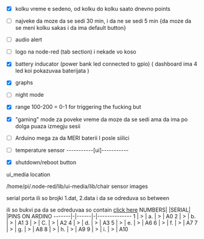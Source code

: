 - [x] kolku vreme e sedeno, od kolku do kolku saato dnevno
points

- [ ] najveke da moze da se sedi 30 min, i da ne se sedi 5 min {da moze da se meni kolku sakas i da ima default button}

- [ ] audio alert

- [ ] logo na node-red (tab section) i nekade vo koso

- [x] battery inducator (power bank led connected to gpio) ( dashboard ima 4 led koi pokazuvaa baterijata )

- [x] graphs

- [ ] night mode

- [x] range 100-200 = 0-1 for triggering the fucking but

- [x] "gaming" mode za poveke vreme da moze da se sedi ama da ima po dolga puaza izmegju sesii

- [ ] Arduino mega za da MERI baterii I posle siilici

- [ ] temperature sensor
-----------[ui]-----------

- [x] shutdown/reboot button



ui_media location

/home/pi/.node-red/lib/ui-media/lib/chair sensor images

serial porta
ili so brojki 1.dat, 2.data i da se odreduva so between

ili so bukvi pa da se odreduvaa so contain [click here](https://github.com/Macka323/chair/blob/main/flows/serial%20data%20with%20letters)
NUMBERS| |SERIAL| |PINS ON ARDINO
-------|-|------|-|--------------
1	|	>	|	a.	|	>	|	A0
2	|	>	|	b.	|	>	|	A1
3	|	>	|	C.	|	>	|	A2
4	|	>	|	d.	|	>	|	A3
5	|	>	|	e.	|	>	|	A6
6	|	>	|	f.	|	>	|	A7
7	|	>	|	g.	|	>	|	A8
8	|	>	|	h.	|	>	|	A9
9	|	>	|	i.	|	>	|	A10


